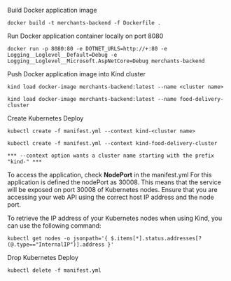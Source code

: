 
Build Docker application image

```
docker build -t merchants-backend -f Dockerfile .
```

Run Docker application container locally on port 8080

```
docker run -p 8080:80 -e DOTNET_URLS=http://+:80 -e Logging__Loglevel__Default=Debug -e Logging__Loglevel__Microsoft.AspNetCore=Debug merchants-backend
```

Push Docker application image into Kind cluster
```
kind load docker-image merchants-backend:latest --name <cluster name>

kind load docker-image merchants-backend:latest --name food-delivery-cluster
```


Create Kubernetes Deploy
```
kubectl create -f manifest.yml --context kind-<cluster name>

kubectl create -f manifest.yml --context kind-food-delivery-cluster

*** --context option wants a cluster name starting with the prefix "kind-" ***
```

To access the application, check <b>NodePort</b> in the manifest.yml
For this application is defined the nodePort as 30008. This means that the service will be exposed on port 30008 of Kubernetes nodes. 
Ensure that you are accessing your web API using the correct host IP address and the node port.

To retrieve the IP address of your Kubernetes nodes when using Kind, you can use the following command:
```
kubectl get nodes -o jsonpath='{ $.items[*].status.addresses[?(@.type=="InternalIP")].address }'
```

Drop Kubernetes Deploy
```
kubectl delete -f manifest.yml
```